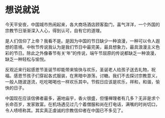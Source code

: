 # 想说就说
今天平安夜，中国城市热闹起来，各大商场酒店顾客盈门，喜气洋洋，一个外国的宗教节日渐渐深入人心，得到认可，自有它的道理。

是人们信仰了上帝？我看不是。是因为中国的节日缺少一种浪漫，一种可以令人遐想的意境。中秋节传说我认为是我们节日中最完美，最具想象力，最具浪漫主义色彩的节日。除此之外像春节有关‘年”的传说，端午节屈原的传说都缺乏一种浪漫，缺乏一种轻松与愉悦。

反观近来行起感恩节圣诞节却能带来愉快与欢乐，圣诞老人给孩子送去礼物，祝福。感恩节孩子们穿起各式服装，在黑暗中游荡，讨糖。我们不去探讨宗教意义，一般人随波逐流，吃吃喝喝也一样欢乐其中。节假日应该是欢乐，祥和，和谐，愉快的日子。

中国现在应该信佛者最多，遍地庙宇，香火很盛，但懂禅理者有几多？无非是求个长命百岁，发家致富。在机场遇见过几个着僧服和尚在打电话，满嘴的时尚切口，令人啧啧称其。其实真正虔诚的宗教信仰者在中国已不多见了。